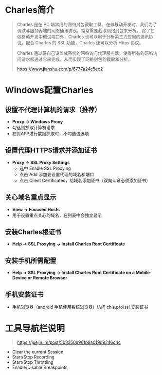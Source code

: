 # Charles简介
> Charles 是在 PC 端常用的网络封包截取工具，在做移动开发时，我们为了调试与服务器端的网络通讯协议，常常需要截取网络封包来分析。
> 除了在做移动开发中调试端口外，Charles 也可以用于分析第三方应用的通讯协议。配合 Charles 的 SSL 功能，Charles 还可以分析 Https 协议。
>
> Charles 通过将自己设置成系统的网络访问代理服务器，使得所有的网络访问请求都通过它来完成，从而实现了网络封包的截取和分析。
>
> https://www.jianshu.com/p/6777a24c5ec2

# Windows配置Charles
## 设置不代理计算机的请求（推荐）

- **Proxy -> Windows Proxy**
- 勾选则抓取计算机请求
- 在对APP进行数据抓取时，不勾选该选项

## 设置代理HTTPS请求并添加证书

- **Proxy -> SSL Proxy Settings**
    - 选中 Enable SSL Proxying
    - 点击 Add 添加要设置代理的域名和端口
    - 点击 Client Certificates，给域名添加证书（双向认证必须添加证书）
    
## 关心域名重点显示

- **View -> Focused Hosts**
- 用于设置重点关心的域名，在列表中会独立显示

## 安装Charles根证书

- **Help -> SSL Proxying -> Install Charles Root Certificate**

## 安装手机所需配置

- **Help -> SSL Proxying -> Install Charles Root Certificate on a Mobile Device or Remote Browser**

## 手机安装证书

- 手机浏览器（android 手机使用系统浏览器）访问 chls.pro/ssl 安装证书

# 工具导航栏说明
> https://juejin.im/post/5b8350b96fb9a019d9246c4c

- Clear the current Session
- Start/Stop Recording
- Start/Stop Throttling
- Enable/Disable Breakpoints